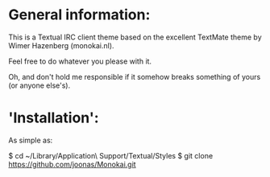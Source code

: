 # General information:

This is a Textual IRC client theme based on the excellent TextMate theme by Wimer Hazenberg (monokai.nl).

Feel free to do whatever you please with it.

Oh, and don't hold me responsible if it somehow breaks something of yours (or anyone else's).

# 'Installation':

As simple as:

$ cd ~/Library/Application\ Support/Textual/Styles
$ git clone https://github.com/joonas/Monokai.git
